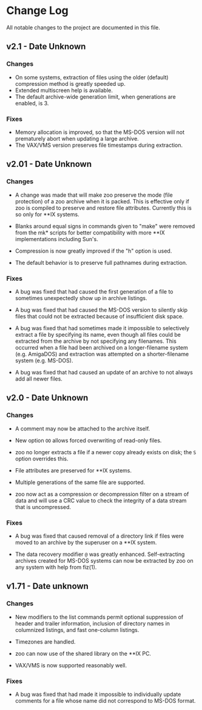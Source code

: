 Change Log
==========

All notable changes to the project are documented in this file.


v2.1 - Date Unknown
-------------------

### Changes

- On some systems, extraction of files using the older (default)
  compression method is greatly speeded up.
- Extended multiscreen help is available.
- The default archive-wide generation limit, when generations are
  enabled, is 3.

### Fixes

- Memory allocation is improved, so that the MS-DOS version will not
  prematurely abort when updating a large archive.
- The VAX/VMS version preserves file timestamps during extraction.


v2.01 - Date Unknown
--------------------

### Changes

- A change was made that will make zoo preserve the mode (file
  protection) of a zoo archive when it is packed.  This is effective
  only if zoo is compiled to preserve and restore file attributes.
  Currently this is so only for **IX systems.

- Blanks around equal signs in commands given to "make" were removed
  from the mk* scripts for better compatibility with more **IX
  implementations including Sun's.

- Compression is now greatly improved if the "h" option is used.

- The default behavior is to preserve full pathnames during extraction. 

### Fixes

- A bug was fixed that had caused the first generation of a file to
  sometimes unexpectedly show up in archive listings.

- A bug was fixed that had caused the MS-DOS version to silently skip
  files that could not be extracted because of insufficient disk space.

- A bug was fixed that had sometimes made it impossible to selectively
  extract a file by specifying its name, even though all files could be
  extracted from the archive by not specifying any filenames.  This
  occurred when a file had been archived on a longer-filename system
  (e.g. AmigaDOS) and extraction was attempted on a shorter-filename
  system (e.g. MS-DOS).

- A bug was fixed that had caused an update of an archive to
  not always add all newer files.


v2.0 - Date Unknown
-------------------

### Changes

- A comment may now be attached to the archive itself.

- New option `OO` allows forced overwriting of read-only files.

- zoo no longer extracts a file if a newer copy already exists on disk;
  the `S` option overrides this.

- File attributes are preserved for **IX systems.

- Multiple generations of the same file are supported.

- zoo now act as a compression or decompression filter on a stream of
  data and will use a CRC value to check the integrity of a data stream
  that is uncompressed.

### Fixes

- A bug was fixed that caused removal of a directory link if files were
  moved to an archive by the superuser on a **IX system.

- The data recovery modifier `@` was greatly enhanced.  Self-extracting
  archives created for MS-DOS systems can now be extracted by zoo on any
  system with help from fiz(1).


v1.71 - Date unknown
--------------------

### Changes

- New modifiers to the list commands permit optional suppression of
  header and trailer information, inclusion of directory names in
  columnized listings, and fast one-column listings.

- Timezones are handled.

- zoo can now use of the shared library on the **IX PC.

- VAX/VMS is now supported reasonably well.

### Fixes

- A bug was fixed that had made it impossible to individually update
  comments for a file whose name did not correspond to MS-DOS format.
